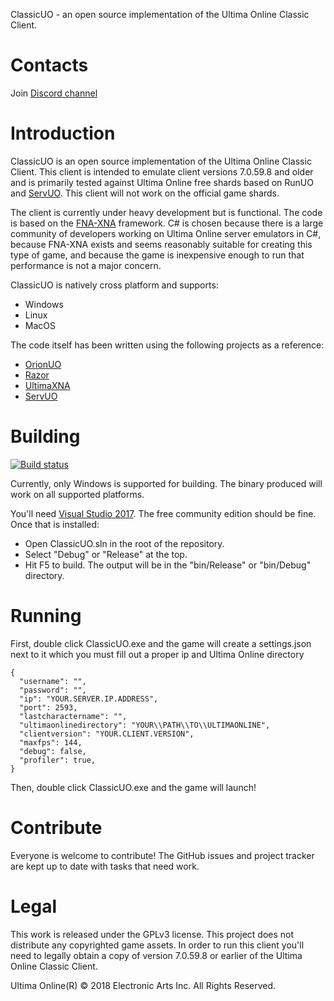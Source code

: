 ClassicUO - an open source implementation of the Ultima Online Classic Client.

# Contacts
Join [Discord channel](https://discord.gg/VdyCpjQ)

# Introduction
ClassicUO is an open source implementation of the Ultima Online Classic Client. This client is intended to emulate client versions 7.0.59.8 and older and is primarily tested against Ultima Online free shards based on RunUO and [ServUO](https://github.com/servuo/servuo). This client will not work on the official game shards.

The client is currently under heavy development but is functional. The code is based on the [FNA-XNA](https://fna-xna.github.io/) framework. C# is chosen because there is a large community of developers working on Ultima Online server emulators in C#, because FNA-XNA exists and seems reasonably suitable for creating this type of game, and because the game is inexpensive enough to run that performance is not a major concern.

ClassicUO is natively cross platform and supports:
* Windows
* Linux
* MacOS

The code itself has been written using the following projects as a reference:

* [OrionUO](https://github.com/hotride/orionuo)
* [Razor](https://github.com/msturgill/razor)
* [UltimaXNA](https://github.com/ZaneDubya/UltimaXNA)
* [ServUO](https://github.com/servuo/servuo)

# Building  
[![Build status](https://ci.appveyor.com/api/projects/status/qvqctcf8oss5bqh8?svg=true)](https://ci.appveyor.com/project/Pack4Duck/classicuo)

Currently, only Windows is supported for building. The binary produced will work on all supported platforms.

You'll need [Visual Studio 2017](https://www.visualstudio.com/downloads/). The free community edition should be fine. Once that
is installed:

- Open ClassicUO.sln in the root of the repository.
- Select "Debug" or "Release" at the top.
- Hit F5 to build. The output will be in the "bin/Release" or "bin/Debug" directory.

# Running

First, double click ClassicUO.exe and the game will create a settings.json next to it which you must fill out a proper ip and Ultima Online directory

~~~
{
  "username": "",
  "password": "",
  "ip": "YOUR.SERVER.IP.ADDRESS",
  "port": 2593,
  "lastcharactername": "",
  "ultimaonlinedirectory": "YOUR\\PATH\\TO\\ULTIMAONLINE",
  "clientversion": "YOUR.CLIENT.VERSION",
  "maxfps": 144,
  "debug": false,
  "profiler": true,
}
~~~

Then, double click ClassicUO.exe and the game will launch!

# Contribute

Everyone is welcome to contribute! The GitHub issues and project tracker are kept up to date with tasks that need work.

# Legal

This work is released under the GPLv3 license. This project does not distribute any copyrighted game assets. In order to run this client you'll need to legally obtain a copy of version 7.0.59.8 or earlier of the Ultima Online Classic Client.

Ultima Online(R) © 2018 Electronic Arts Inc. All Rights Reserved.
